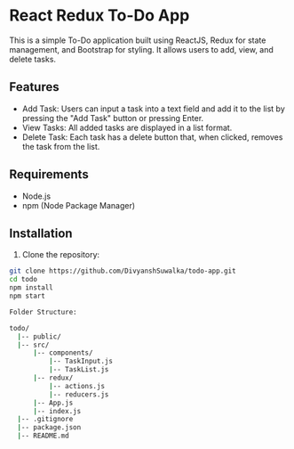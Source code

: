 # React Redux To-Do App

This is a simple To-Do application built using ReactJS, Redux for state management, and Bootstrap for styling. It allows users to add, view, and delete tasks.

## Features

- Add Task: Users can input a task into a text field and add it to the list by pressing the "Add Task" button or pressing Enter.
- View Tasks: All added tasks are displayed in a list format.
- Delete Task: Each task has a delete button that, when clicked, removes the task from the list.

## Requirements

- Node.js
- npm (Node Package Manager)

## Installation

1. Clone the repository:

```bash
git clone https://github.com/DivyanshSuwalka/todo-app.git
cd todo
npm install
npm start

Folder Structure:

todo/
  |-- public/
  |-- src/
      |-- components/
          |-- TaskInput.js
          |-- TaskList.js
      |-- redux/
          |-- actions.js
          |-- reducers.js
      |-- App.js
      |-- index.js
  |-- .gitignore
  |-- package.json
  |-- README.md
